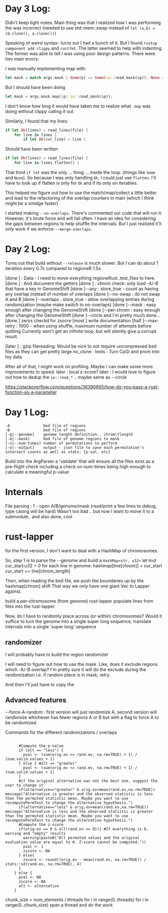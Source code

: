 Day 3 Log:
==========

Didn't keep tight notes.
Main thing was that I realized how I was performing the was incorrect (needed to use std::mem::swap instead of `let
(a,b) = (b.clone(), a.clone())`)

Speaking of weird syntax- turns out I had a bunch of it. But I found `rustup component add clippy` and `rustfmt`. The
latter seemed to help with indenting. The former was able to tell I was using poor design patterns. There were two main
errors:

I was manually implementing map with:
```rust
let mask = match args.mask { Some(p) => Some(io::read_mask(&p)), None => None }
```
But I should have been doing
```rust
let mask = args.mask.map(|p| io::read_mask(&p));
```
I don't know how long it would have taken me to realize what `.map` was doing without clippy calling it out.

Similarly, I found that my lines:
```rust
if let Ok(lines) = read_lines(file) {
    for line in lines {
        if let Ok(cur_line) = line {
```
Should have been written
```rust
if let Ok(lines) = read_lines(file) {
    for line in lines.flatten() {
```
That third `if let` was the only ... thing ... inside the loop. (things like `Some` and `None`).
So because I was only handling `Ok`, I could just use `flatten`. I'll have to look up if flatten is only for `Ok` and if
its only on iterables.

This helped me figure out how to use the match/map/collect a little better and lead to the refactoring of the
overlap counters in main (which I think might be a smidge faster)

I started making `--no-overlaps`. There's commented out code that will run it. However, it's brute force and will fail
often. I have an idea for considering the gaps between regions to help shuffle the intervals. But I just realized it'll
only work if we enforce `--merge-overlaps`.

Day 2 Log:
=========
Turns out that build without `--release` is much slower. But I can do about 1 iteration every 0.7s compared to regioneR 1.5s

[done ] : Data - I need to move everything regioneRust..test_files to here.
[done ] : And document the getters
[done ] : chrom check: only load -A/-B that have a key in GenomeShift
[done ]--any : store_true - count as having any overlap instead of number of overlaps
[done ]--no-swap : do not swap A and B
[done ]--overlaps : store_true - allow overlapping entries during randomization (maybe make switch to no-overlaps)
[done ]--mask : easy enough after changing the GenomeShift
[done ]--per-chrom : easy enough after changing the GenomeShift
[done ]--circle and I'm pretty much done... 
[done ] zeros checkd for zsocre
[most ] write documentation
[half ]--max-retry : 1000 - when using shuffle, maximum number of attempts before quitting
	Currently won't get an infinite loop, but will silently give a corrupt result.

[later ] :
gzip filereading: Would be nice to not require uncompressed bed files as they can get pretty large
no_clone : 
tests : Turn CpGi and prom into toy data

After all of that, I *might* work on profiling. Maybe I can make some more improvements to speed.
later : local z-score?
later : I would love to figure out how to dedup the `io::read_*` .. maybe same as --circle

https://stackoverflow.com/questions/36390665/how-do-you-pass-a-rust-function-as-a-parameter

Day 1 Log:
=====
```
-A               bed file of regions
-B               bed file of regions
[-g|--genome]    genome length definition.. chrom\tlength
[-m|--mask]      bed file of genome regions to mask
[-n|--num-times] number of permutations to perform
[-o|--output]    output - json file to save each permutation's intersect counts as well as stats: {p-val, etc}
```

Build into the ArgParser a 'validate' that will ensure all the files exist as a pre-flight check
including a check on num-times being high enough to calculate a meaningful p-value


Internals
=====

File parsing :
1 - open A/B/genome/mask (read/print a few lines to debug, type casing will be hard)
Wasn't too bad .. but now I want to move it to a submodule.. and also done, cool


rust-lapper
========
for the first version, I don't want to deal with a HashMap of chromosomes.

So, step 1 is to parse the --genome and build a `HashMap<str, u32>`
let mut cur_start:u32 = 0
for each line in genome:
	hashmap[line[chrom]] = cur_start
	cur_start += line[chrom_length]

Then, when reading the bed file, we push the boundaries up by the hashmap[chrom] shift
That way we only have one giant Vec<Iv> to Lapper against.

build a per-chromosome (from genome) rust-lapper
populate lines from files into the rust-lapper

Now, do I have to randomly place across (or within) chromosomes? Would it suffice to turn
the genome into a single super long sequence, translate 
intervals into a single 'super long' sequence

randomizer
----------
I will probably have to build the region randomizer

I will need to figure out how to use the mask. Like, does it exclude regions which -A/-B overlap?
I'm pretty sure it will do the exclude during the randomization i.e. if random place is in mask, retry.

And then I'll just have to copy the 


Advanced features
--
--force-A-random : first version will just randomize A, second version will randomize whichever has fewer regions A or B but
with a flag to force A to be randomized

Commands for the different randomizations / overlaps


```

      #Compute the p-value
      if (alt == "less") {
        pval <- (sum(orig.ev >= rand.ev, na.rm=TRUE) + 1) / (num.valid.values + 1)
      } else { #alt == "greater"
        pval <- (sum(orig.ev <= rand.ev, na.rm=TRUE) + 1) / (num.valid.values + 1)
      }
      #if the original alternative was not the best one, suggest the user to change it
      if(alternative=="greater" & orig.ev<mean(rand.ev,na.rm=TRUE)) message("Alternative is greater and the observed statistic is less than the permuted statistic mean. Maybe you want to use recomputePermTest to change the alternative hypothesis.")
      if(alternative=="less" & orig.ev>mean(rand.ev,na.rm=TRUE)) message("Alternative is less and the observed statistic is greater than the permuted statistic mean. Maybe you want to use recomputePermTest to change the alternative hypothesis.")
      #Compute the z-score
      if(orig.ev == 0 & all(rand.ev == 0)){ #If everything is 0, warning and "empty" results
        warning(paste0("All permuted values and the original evaluation value are equal to 0. Z-score cannot be computed."))
        pval <- 1
        zscore <- NA
      } else{
        zscore <- round((orig.ev - mean(rand.ev, na.rm=TRUE)) / stats::sd(rand.ev, na.rm=TRUE), 4)
      }
    } else {
      pval <- NA
      zscore <- NA
      alt <- alternative
    }
```

chunk_size = num_elements / threads
for i in range(0..threads)
    for i in range(0..chunk_size)
        span a thread and do the work
